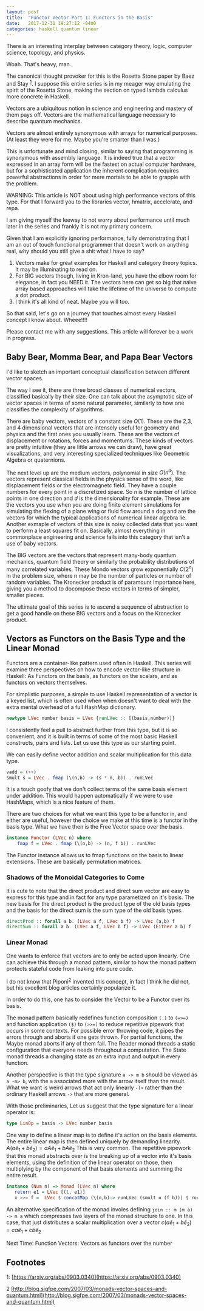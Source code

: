 ```yaml
---
layout: post
title:  "Functor Vector Part 1: Functors in the Basis"
date:   2017-12-31 19:27:12 -0400
categories: haskell quantum linear
---
```


There is an interesting interplay between category theory, logic, computer science, topology, and physics. 

Woah. That's heavy, man.

The canonical thought provoker for this is the Rosetta Stone paper by Baez and Stay <sup>[1](#rosettastone)</sup>.
I suppose this entire series is in my meager way emulating the spirit of the Rosetta Stone, making the section on typed lambda calculus more concrete in Haskell.

Vectors are a ubiquitous notion in science and engineering and mastery of them pays off. Vectors are the mathematical language necessary to describe quantum mechanics.

Vectors are almost entirely synonymous with arrays for numerical purposes. (At least they were for me. Maybe you're smarter than I was.)

This is unfortunate and mind closing, similar to saying that programming is synonymous with assembly language. It is indeed true that a vector expressed in an array form will be the fastest on actual computer hardware, but for a sophisticated application the inherent complication requires powerful abstractions in order for mere mortals to be able to grapple with the problem.

WARNING: This article is NOT about using high performance vectors of this type. For that I forward you to the libraries vector, hmatrix, accelerate, and repa.

I am giving myself the leeway to not worry about performance until much later in the series and frankly it is not my primary concern.

Given that I am explicitly ignoring performance, fully demonstrating that I am an out of touch functional programmer that doesn't work on anything real, why should you still give a shit what I have to say?

1. Vectors make for great examples for Haskell and category theory topics. It may be illuminating to read on.
2. For BIG vectors though, living in Kron-land, you have the elbow room for elegance, in fact you NEED it. The vectors here can get so big that naive array based approaches will take the lifetime of the universe to compute a dot product.
3. I think it's all kind of neat. Maybe you will too.

So that said, let's go on a journey that touches almost every Haskell concept I know about. Wheee!!!!

Please contact me with any suggestions. This article will forever be a work in progress.


## Baby Bear, Momma Bear, and Papa Bear Vectors

I'd like to sketch an important conceptual classification between different vector spaces.

The way I see it, there are three broad classes of numerical vectors, classified basically by their size. One can talk about the asymptotic size of vector spaces in terms of some natural parameter, similarly to how one classifies the complexity of algorithms. 

There are baby vectors, vectors of a constant size $O(1)$. These are the 2,3, and 4 dimensional vectors that are intensely useful for geometry and physics and the first ones you usually learn. These are the vectors of displacement or rotations, forces and momentums. These kinds of vectors are pretty intuitive (they are little arrows we can draw), have great visualizations, and very interesting specialized techniques like Geometric Algebra or quaternions.

The next level up are the medium vectors, polynomial in size $O(n^d)$. The vectors represent classical fields in the physics sense of the word, like displacement fields or the electromagnetc field. They have a couple numbers for every point in a discretized space. So $n$ is the number of lattice points in one direction and $d$ is the dimensionality for example. These are the vectors you use when you are doing finite element simulations for simulating the flexing of a plane wing or fluid flow around a dog and are the vectors for which the typical applications of numerical linear algebra lie. Another exmaple of vectors of this size is noisy collected data that you want to perform a least squares fit on. Basically, almost everything in commonplace engineering and science falls into this category that isn't a use of baby vectors.

The BIG vectors are the vectors that represent many-body quantum mechanics, quantum field theory or similarly the probability distributions of many correlated variables. These Mondo vectors grow exponentially $O(2^n)$ in the problem size, where n may be the number of particles or number of random variables. The Kronecker product is of paramount importance here, giving you a method to docompose these vectors in terms of simpler, smaller pieces. 

The ultimate goal of this series is to ascend a sequence of abstraction to get a good handle on these BIG vectors and a focus on the Kronecker product.


## Vectors as Functors on the Basis Type and the Linear Monad

Functors are a container-like pattern used often in Haskell. This series will examine three perspectives on how to encode vector-like structure in Haskell: As Functors on the basis, as functors on the scalars, and as functors on vectors themselves.

For simplistic purposes, a simple to use Haskell representation of a vector is a keyed list, which is often used when when doesn't want to deal with the extra mental overhead of a full HashMap dictionary.

``` haskell
newtype LVec number basis = LVec {runLVec :: [(basis,number)]}
```

I consistently feel a pull to abstract further from this type, but it is so convenient, and it is built in terms of some of the most basic Haskell constructs, pairs and lists. Let us use this type as our starting point.

We can easily define vector addition and scalar multiplication for this data type.
```haskell
vadd = (++)
smult s = LVec . fmap (\(n,b) -> (s * n, b)) . runLVec
```

It is a touch goofy that we don't collect terms of the same basis element under addition. This would happen automatically if we were to use HashMaps, which is a nice feature of them.

There are two choices for what we want this type to be a functor in, and either are useful, however the choice we make at this time is a functor in the basis type. What we have then is the Free Vector space over the basis.

``` haskell
instance Functor (LVec n) where
	fmap f = LVec . fmap (\(n,b) -> (n, f b)) . runLVec 
```

The Functor instance allows us to fmap functions on the basis to linear extensions. These are basically permutation matrices.

### Shadows of the Monoidal Categories to Come

It is cute to note that the direct product and direct sum vector are easy to express for this type and in fact for any type parametized on it's basis. The new basis for the direct product is the product type of the old basis types and the basis for the direct sum is the sum type of the old basis types.

``` haskell
directProd :: forall a b. (LVec a f, LVec b f) -> LVec (a,b) f
directSum :: forall a b. (LVec a f, LVec b f) -> LVec (Either a b) f
```


### Linear Monad
One wants to enforce that vectors are to only be acted upon linearly. One can achieve this through a monad pattern, similar to how the monad pattern protects stateful code from leaking into pure code.

I do not know that Piponi<sup>[2](#piponi1)</sup> invented this concept, in fact I think he did not, but his excellent blog articles certainly popularize it.

In order to do this, one has to consider the Vector to be a Functor over its basis.

The monad pattern basically redefines function composition `(.)` to `(=>=)` and function application `($)` to `(>>=)` to reduce repetitive pipework that occurs in some contexts. For possible error throwing code, it pipes the errors through and aborts if one gets thrown. For partial functions, the Maybe monad aborts if any of them fail. The Reader monad threads a static configuration that everyone needs throughout a computation. The State monad threads a changing state as an extra input and output in every function.

Another perspective is that the type signature `a -> m b` should be viewed as `a -m> b`, with the `m` associated more with the arrow itself than the result. What we want is weird arrows that act only linearly `-l>` rather than the ordinary Haskell arrows `->` that are more general.

With those preliminaries, Let us suggest that the type signature for a linear operator is:

``` haskell
type LinOp = basis -> LVec number basis
```


One way to define a linear map is to define it's action on the basis elements. The entire linear map is then defined uniquely by demanding linearity. $A(a \hat{e}_1 + b \hat{e}_2)=a A\hat{e}_1 + b A \hat{e}_2$ This is very common.
The repetitive pipework that this monad abstracts over is the breaking up of a vector into it's basis elements, using the definition of the linear operator on those, then multiplying by the component of that basis elements and summing the entire result.


``` haskell
instance (Num n) => Monad (LVec n) where
   return e1 = LVec [(1, e1)]
   x >>= f =  LVec $ concatMap (\(n,b)-> runLVec (smult n (f b))) $ runLVec x
```

An alternative specification of the monad involes defining ```join :: m (m a) -> m a``` which compresses two layers of the monad structure to one. In this case, that just distributes a scalar multiplication over a vector $c(a \hat{e}_1 + b \hat{e}_2)=ca \hat{e}_1 + cb \hat{e}_2$


Next Time:
Function Vectors: Vectors as functors over the number

## Footnotes

<a name="rosettastone">1</a>: [https://arxiv.org/abs/0903.0340](https://arxiv.org/abs/0903.0340)

<a name="piponi1">2</a> [http://blog.sigfpe.com/2007/03/monads-vector-spaces-and-quantum.html](http://blog.sigfpe.com/2007/03/monads-vector-spaces-and-quantum.html)



